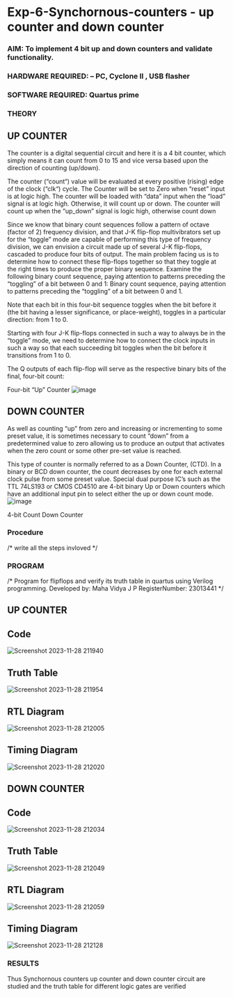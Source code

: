 # Exp-6-Synchornous-counters - up counter and down counter 
### AIM: To implement 4 bit up and down counters and validate  functionality.
### HARDWARE REQUIRED:  – PC, Cyclone II , USB flasher
### SOFTWARE REQUIRED:   Quartus prime
### THEORY 

## UP COUNTER 
The counter is a digital sequential circuit and here it is a 4 bit counter, which simply means it can count from 0 to 15 and vice versa based upon the direction of counting (up/down). 

The counter (“count“) value will be evaluated at every positive (rising) edge of the clock (“clk“) cycle.
The Counter will be set to Zero when “reset” input is at logic high.
The counter will be loaded with “data” input when the “load” signal is at logic high. Otherwise, it will count up or down.
The counter will count up when the “up_down” signal is logic high, otherwise count down

Since we know that binary count sequences follow a pattern of octave (factor of 2) frequency division, and that J-K flip-flop multivibrators set up for the “toggle” mode are capable of performing this type of frequency division, we can envision a circuit made up of several J-K flip-flops, cascaded to produce four bits of output.
The main problem facing us is to determine how to connect these flip-flops together so that they toggle at the right times to produce the proper binary sequence.
Examine the following binary count sequence, paying attention to patterns preceding the “toggling” of a bit between 0 and 1:
Binary count sequence, paying attention to patterns preceding the “toggling” of a bit between 0 and 1.

Note that each bit in this four-bit sequence toggles when the bit before it (the bit having a lesser significance, or place-weight), toggles in a particular direction: from 1 to 0.



 
 

Starting with four J-K flip-flops connected in such a way to always be in the “toggle” mode, we need to determine how to connect the clock inputs in such a way so that each succeeding bit toggles when the bit before it transitions from 1 to 0.

The Q outputs of each flip-flop will serve as the respective binary bits of the final, four-bit count:

 
 

Four-bit “Up” Counter
![image](https://user-images.githubusercontent.com/36288975/169644758-b2f4339d-9532-40c5-af40-8f4f8c942e2c.png)



## DOWN COUNTER 

As well as counting “up” from zero and increasing or incrementing to some preset value, it is sometimes necessary to count “down” from a predetermined value to zero allowing us to produce an output that activates when the zero count or some other pre-set value is reached.

This type of counter is normally referred to as a Down Counter, (CTD). In a binary or BCD down counter, the count decreases by one for each external clock pulse from some preset value. Special dual purpose IC’s such as the TTL 74LS193 or CMOS CD4510 are 4-bit binary Up or Down counters which have an additional input pin to select either the up or down count mode.
![image](https://user-images.githubusercontent.com/36288975/169644844-1a14e123-7228-4ed8-81a9-eb937dff4ac8.png)


4-bit Count Down Counter
### Procedure
/* write all the steps invloved */



### PROGRAM 
/*
Program for flipflops  and verify its truth table in quartus using Verilog programming.
Developed by: Maha Vidya J P
RegisterNumber:  23013441
*/

## UP COUNTER

## Code

![Screenshot 2023-11-28 211940](https://github.com/Mahavidyajp/Exp-7-Synchornous-counters-/assets/144870914/9f1c1a24-d061-4140-8c1c-eac83652bb6f)

## Truth Table

![Screenshot 2023-11-28 211954](https://github.com/Mahavidyajp/Exp-7-Synchornous-counters-/assets/144870914/3d30a0b1-9475-4133-afb7-4abd6f4b2fea)

## RTL Diagram

![Screenshot 2023-11-28 212005](https://github.com/Mahavidyajp/Exp-7-Synchornous-counters-/assets/144870914/a7a76a91-2044-4911-9b56-75aa017e997f)

## Timing Diagram

![Screenshot 2023-11-28 212020](https://github.com/Mahavidyajp/Exp-7-Synchornous-counters-/assets/144870914/f50f71a9-18a8-44f5-80a9-3ebc48ed230a)

## DOWN COUNTER

## Code

![Screenshot 2023-11-28 212034](https://github.com/Mahavidyajp/Exp-7-Synchornous-counters-/assets/144870914/50c4cf13-6ee8-45f5-8e27-06dcfefad192)

## Truth Table

![Screenshot 2023-11-28 212049](https://github.com/Mahavidyajp/Exp-7-Synchornous-counters-/assets/144870914/c163ecff-2688-4791-a15e-7f39236c9b59)

## RTL Diagram

![Screenshot 2023-11-28 212059](https://github.com/Mahavidyajp/Exp-7-Synchornous-counters-/assets/144870914/665f005e-fd0a-488e-b9a1-bfdaceb69a9b)

## Timing Diagram

![Screenshot 2023-11-28 212128](https://github.com/Mahavidyajp/Exp-7-Synchornous-counters-/assets/144870914/f1a96a25-9576-482d-93c1-8141222c9e92)

### RESULTS 

Thus Synchornous counters up counter and down counter circuit are studied and the truth table for different logic gates are verified
